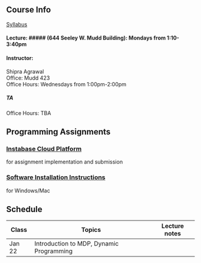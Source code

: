 ## Course Info

[Syllabus](Reinforcement%20Learning%20course%20syllabus.pdf)

#### Lecture: ##### (644 Seeley W. Mudd Building): Mondays from 1:10-3:40pm

#### Instructor: 
Shipra Agrawal\
Office: Mudd 423\
Office Hours: Wednesdays from 1:00pm-2:00pm

##### TA 
Office Hours: TBA

## Programming Assignments
### [Instabase Cloud Platform](cloud.md) 
for assignment implementation and submission
### [Software Installation Instructions](installation.md) 
for Windows/Mac

## Schedule

| Class|Topics|  Lecture notes |
|------|------|----------------|
|Jan 22    | Introduction to MDP, Dynamic Programming     |                |
